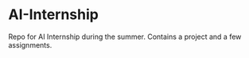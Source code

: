 # AI-Internship
Repo for AI Internship during the summer. Contains a project and a few assignments.

